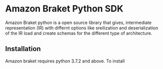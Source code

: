 # Amazon Braket Python SDK

Amazon Braket python is a open source library that gives, intermediate representation (IR) with differnt options like sreilization and deserialization of the IR load and create schemas for the different type of architecture.

## Installation

Amazon braket requires python 3.7.2 and above. To install 